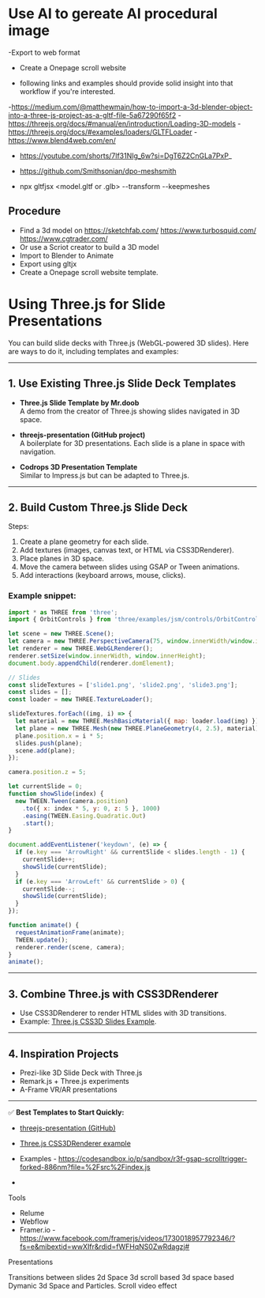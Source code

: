 

# Use AI to gereate AI procedural image
-Export to web format
- Create a Onepage scroll website

- following links and examples should provide solid insight into that workflow if you're interested.

-https://medium.com/@matthewmain/how-to-import-a-3d-blender-object-into-a-three-js-project-as-a-gltf-file-5a67290f65f2
-https://threejs.org/docs/#manual/en/introduction/Loading-3D-models
-https://threejs.org/docs/#examples/loaders/GLTFLoader
-https://www.blend4web.com/en/

- https://youtube.com/shorts/7lf31NIg_6w?si=DgT6Z2CnGLa7PxP_

- https://github.com/Smithsonian/dpo-meshsmith

- npx gltfjsx <model.gltf or .glb> --transform --keepmeshes


## Procedure

- Find a 3d model on https://sketchfab.com/ https://www.turbosquid.com/ https://www.cgtrader.com/
- Or use a Scriot creator to build a 3D model
- Import to Blender to Animate
- Export using gltjx
- Create a Onepage scroll website template.

# Using Three.js for Slide Presentations

You can build slide decks with Three.js (WebGL-powered 3D slides). 
Here are ways to do it, including templates and examples:

---

## 1. Use Existing Three.js Slide Deck Templates

- **Three.js Slide Template by Mr.doob**  
  A demo from the creator of Three.js showing slides navigated in 3D space.

- **threejs-presentation (GitHub project)**  
  A boilerplate for 3D presentations. Each slide is a plane in space with navigation.

- **Codrops 3D Presentation Template**  
  Similar to Impress.js but can be adapted to Three.js.

---

## 2. Build Custom Three.js Slide Deck

Steps:
1. Create a plane geometry for each slide.
2. Add textures (images, canvas text, or HTML via CSS3DRenderer).
3. Place planes in 3D space.
4. Move the camera between slides using GSAP or Tween animations.
5. Add interactions (keyboard arrows, mouse, clicks).

### Example snippet:

```js
import * as THREE from 'three';
import { OrbitControls } from 'three/examples/jsm/controls/OrbitControls.js';

let scene = new THREE.Scene();
let camera = new THREE.PerspectiveCamera(75, window.innerWidth/window.innerHeight, 0.1, 1000);
let renderer = new THREE.WebGLRenderer();
renderer.setSize(window.innerWidth, window.innerHeight);
document.body.appendChild(renderer.domElement);

// Slides
const slideTextures = ['slide1.png', 'slide2.png', 'slide3.png'];
const slides = [];
const loader = new THREE.TextureLoader();

slideTextures.forEach((img, i) => {
  let material = new THREE.MeshBasicMaterial({ map: loader.load(img) });
  let plane = new THREE.Mesh(new THREE.PlaneGeometry(4, 2.5), material);
  plane.position.x = i * 5;
  slides.push(plane);
  scene.add(plane);
});

camera.position.z = 5;

let currentSlide = 0;
function showSlide(index) {
  new TWEEN.Tween(camera.position)
    .to({ x: index * 5, y: 0, z: 5 }, 1000)
    .easing(TWEEN.Easing.Quadratic.Out)
    .start();
}

document.addEventListener('keydown', (e) => {
  if (e.key === 'ArrowRight' && currentSlide < slides.length - 1) {
    currentSlide++;
    showSlide(currentSlide);
  }
  if (e.key === 'ArrowLeft' && currentSlide > 0) {
    currentSlide--;
    showSlide(currentSlide);
  }
});

function animate() {
  requestAnimationFrame(animate);
  TWEEN.update();
  renderer.render(scene, camera);
}
animate();
```

---

## 3. Combine Three.js with CSS3DRenderer

- Use CSS3DRenderer to render HTML slides with 3D transitions.
- Example: [Three.js CSS3D Slides Example](https://threejs.org/examples/?q=css#css3d_periodictable).

---

## 4. Inspiration Projects

- Prezi-like 3D Slide Deck with Three.js  
- Remark.js + Three.js experiments  
- A-Frame VR/AR presentations

---

✅ **Best Templates to Start Quickly:**
- [threejs-presentation (GitHub)](https://github.com/fibo/threejs-presentation)  
- [Three.js CSS3DRenderer example](https://threejs.org/examples/?q=css#css3d_periodictable)

- Examples - https://codesandbox.io/p/sandbox/r3f-gsap-scrolltrigger-forked-886nm?file=%2Fsrc%2Findex.js
- 



Tools

- Relume
- Webflow
- Framer.io - https://www.facebook.com/framerjs/videos/1730018957792346/?fs=e&mibextid=wwXIfr&rdid=fWFHqNS0ZwRdagzj#

Presentations

Transitions between slides
2d Space
3d scroll based
3d space based
Dymanic 3d Space and Particles.
Scroll video effect
